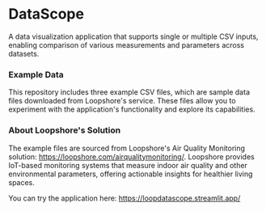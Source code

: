 # DataScope
A data visualization application that supports single or multiple CSV inputs, enabling comparison of various measurements and parameters across datasets.

### Example Data
This repository includes three example CSV files, which are sample data files downloaded from Loopshore's service. These files allow you to experiment with the application's functionality and explore its capabilities.

### About Loopshore's Solution
The example files are sourced from Loopshore's Air Quality Monitoring solution: https://loopshore.com/airqualitymonitoring/. Loopshore provides IoT-based monitoring systems that measure indoor air quality and other environmental parameters, offering actionable insights for healthier living spaces.

You can try the application here: https://loopdatascope.streamlit.app/
